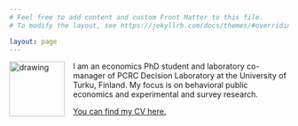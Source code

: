 ```yaml
---
# Feel free to add content and custom Front Matter to this file.
# To modify the layout, see https://jekyllrb.com/docs/themes/#overriding-theme-defaults

layout: page
---
```



<img style="float: left; padding-right: 15px" img src= "{{ site.url }}/assets/img/satumetsalampi.jpg" alt="drawing" width="100"/>

I am an economics PhD student and laboratory co-manager of PCRC Decision Laboratory at the University of Turku, Finland. My focus is on behavioral public economics and experimental and survey research.

 <a href="{{ site.url }}/filut/CV_Satu-Metsälampi.pdf">You can find my CV here.</a> 

